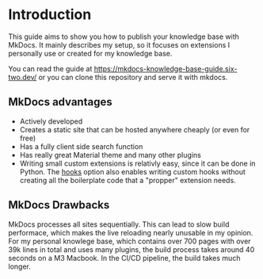 # Introduction

This guide aims to show you how to publish your knowledge base with MkDocs.
It mainly describes my setup, so it focuses on extensions I personally use or created for my knowledge base.

You can read the guide at <https://mkdocs-knowledge-base-guide.six-two.dev/> or you can clone this repository and serve it with mkdocs.

## MkDocs advantages

- Actively developed
- Creates a static site that can be hosted anywhere cheaply (or even for free)
- Has a fully client side search function
- Has really great Material theme and many other plugins
- Writing small custom extensions is relativly easy, since it can be done in Python.
    The [hooks](https://www.mkdocs.org/user-guide/configuration/#hooks) option also enables writing custom hooks without creating all the boilerplate code that a "propper" extension needs.

## MkDocs Drawbacks

MkDocs processes all sites sequentially.
This can lead to slow build performace, which makes the live reloading nearly unusable in my opinion.
For my personal knowlege base, which contains over 700 pages with over 39k lines in total and uses many plugins, the build process takes around 40 seconds on a M3 Macbook.
In the CI/CD pipeline, the build takes much longer.
